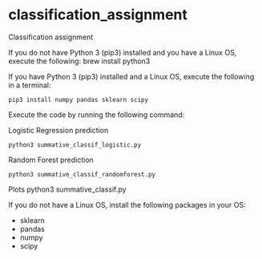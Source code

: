 # classification_assignment
Classification assignment

If you do not have Python 3 (pip3) installed and you have a Linux OS, execute the following:
brew install python3

If you have Python 3 (pip3) installed and a Linux OS, execute the following in a terminal:

    pip3 install numpy pandas sklearn scipy


Execute the code by running the following command:

Logistic Regression prediction

    python3 summative_classif_logistic.py

Random Forest prediction

    python3 summative_classif_randomforest.py

Plots
    python3 summative_classif.py

If you do not have a Linux OS, install the following packages in your OS:
- sklearn
- pandas
- numpy
- scipy
